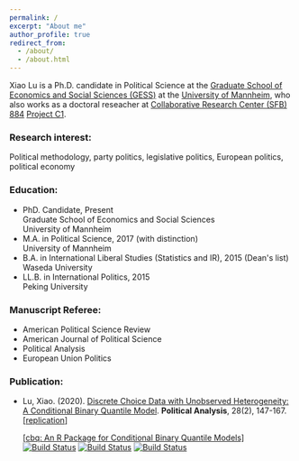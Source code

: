 ```yaml
---
permalink: /
excerpt: "About me"
author_profile: true
redirect_from: 
  - /about/
  - /about.html
---
```


Xiao Lu is a Ph.D. candidate in Political Science at the [Graduate School of Economics and Social Sciences (GESS)](https://gess.uni-mannheim.de/ "Graduate School of Economics and Social Sciences (GESS)") at the [University of Mannheim](https://www.uni-mannheim.de/ "University of Mannheim"), who also works as a doctoral reseacher at [Collaborative Research Center (SFB) 884](https://reforms.uni-mannheim.de/ "SFB 884") [Project C1](https://reforms.uni-mannheim.de/projects/project_group_c/project_c1/ "Project C1").

### Research interest:

Political methodology, party politics, legislative politics, European politics, political economy


### Education:

* PhD. Candidate, Present  
Graduate School of Economics and Social Sciences  
University of Mannheim  
* M.A. in Political Science, 2017 (with distinction)  
University of Mannheim  
* B.A. in International Liberal Studies (Statistics and IR), 2015 (Dean's list)  
Waseda University  
* LL.B. in International Politics, 2015  
Peking University  

### Manuscript Referee:
* American Political Science Review
* American Journal of Political Science
* Political Analysis
* European Union Politics

### Publication:
* Lu, Xiao. (2020). [Discrete Choice Data with Unobserved Heterogeneity: A Conditional Binary Quantile Model](http://dx.doi.org/10.1017/pan.2019.29 "Article"). **Political Analysis**, 28(2), 147-167. [[replication]](https://doi.org/10.7910/DVN/1WZCEA "replication materials") 

   [[cbq: An R Package for Conditional Binary Quantile Models]](/files/cbq_demo.html "R package demo")  [![Build Status](https://www.r-pkg.org/badges/version/cbq)](https://www.r-pkg.org/badges/version/cbq)
[![Build Status](https://www.r-pkg.org/badges/last-release/cbq)](https://www.r-pkg.org/badges/last-release/cbq)
[![Build Status](http://cranlogs.r-pkg.org/badges/grand-total/cbq)](http://cranlogs.r-pkg.org/badges/grand-total/cbq)

